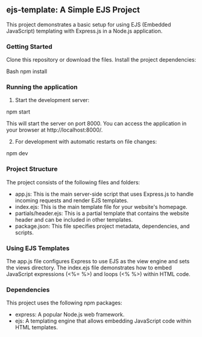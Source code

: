 ## ejs-template: A Simple EJS Project

This project demonstrates a basic setup for using EJS (Embedded JavaScript) templating with Express.js in a Node.js application.

### Getting Started

Clone this repository or download the files.
Install the project dependencies:

Bash
npm install

### Running the application

1. Start the development server:

npm start

This will start the server on port 8000. You can access the application in your browser at http://localhost:8000/.

2. For development with automatic restarts on file changes:

npm dev

### Project Structure

The project consists of the following files and folders:

- app.js: This is the main server-side script that uses Express.js to handle incoming requests and render EJS templates.
- index.ejs: This is the main template file for your website's homepage.
- partials/header.ejs: This is a partial template that contains the website header and can be included in other templates.
- package.json: This file specifies project metadata, dependencies, and scripts.

### Using EJS Templates

The app.js file configures Express to use EJS as the view engine and sets the views directory. The index.ejs file demonstrates how to embed JavaScript expressions (<%= %>) and loops (<% %>) within HTML code.

### Dependencies

This project uses the following npm packages:

- express: A popular Node.js web framework.
- ejs: A templating engine that allows embedding JavaScript code within HTML templates.
